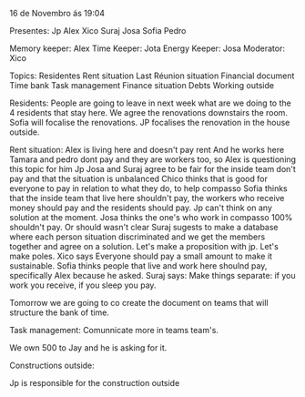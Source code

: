 16 de Novembro ás 19:04

Presentes: Jp Alex Xico Suraj Josa Sofia Pedro

Memory keeper: Alex
Time Keeper: Jota
Energy Keeper: Josa
Moderator: Xico

Topics:
Residentes
Rent situation
Last Réunion situation
Financial document
Time bank
Task management
Finance situation
Debts
Working outside


Residents:
People are going to leave in next week what are we doing to the 4 residents that stay here.
We agree the renovations downstairs the room.
Sofia will focalise the renovations.
JP focalises the renovation in the house outside.

Rent situation:
Alex is living here and doesn't pay rent
And he works here
Tamara and pedro dont pay and they are workers too, so Alex is questioning this topic for him
Jp Josa and Suraj agree to be fair for the inside team don't pay and that the situation is unbalanced
Chico thinks that is good for everyone to pay in relation to what they do, to help compasso 
Sofia thinks that the inside team that live here shouldn't pay, the workers who receive money should pay and the residents should pay. 
Jp can't think on any solution at the moment. 
Josa thinks the one's who work in compasso 100% shouldn't pay. 
Or should wasn't clear
Suraj sugests to make a database where each person situation discriminated and we get the  members together and agree on a solution. 
Let's make a proposition with jp. 
Let's make poles. 
Xico says Everyone should pay a small amount to make it sustainable.
Sofia thinks people that live and work here shoulnd pay, specifically Alex because he asked.
Suraj says: Make things separate: if you work you receive, if  you sleep you pay.

Tomorrow we are going to co create the document on teams that will structure the bank of time.

Task management:
Comunnicate more in teams team's. 


We own 500 to Jay and he is asking for it. 
  

Constructions outside:

Jp is responsible for the construction outside

